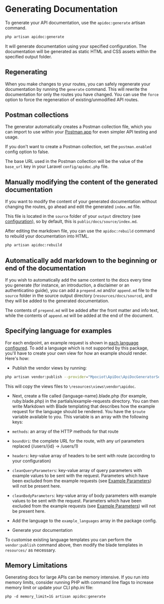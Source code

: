 # Generating Documentation

To generate your API documentation, use the `apidoc:generate` artisan command.

```sh
php artisan apidoc:generate

```

It will generate documentation using your specified configuration. The documentation will be generated as static HTML and CSS assets within the specified output folder.

## Regenerating
When you make changes to your routes, you can safely regenerate your documentation by running the `generate` command. This will rewrite the documentation for only the routes you have changed. You can use the `force` option to force the regeneration of existing/unmodified API routes.

## Postman collections

The generator automatically creates a Postman collection file, which you can import to use within your [Postman app](https://www.getpostman.com/apps) for even simpler API testing and usage.

If you don't want to create a Postman collection, set the `postman.enabled` config option to false.

The base URL used in the Postman collection will be the value of the `base_url` key in your Laravel `config/apidoc.php` file. 

## Manually modifying the content of the generated documentation
If you want to modify the content of your generated documentation without changing the routes, go ahead and edit the generated `index.md` file.

This file is located in the `source` folder of  your `output` directory (see [configuration](config.html#output)), so by default, this is `public/docs/source/index.md`.
 
After editing the markdown file, you can use the `apidoc:rebuild` command to rebuild your documentation into HTML.

```sh
php artisan apidoc:rebuild
```

## Automatically add markdown to the beginning or end of the documentation
 If you wish to automatically add the same content to the docs every time you generate (for instance, an introduction, a disclaimer or an authenticatino guide), you can add a `prepend.md` and/or `append.md` file to the `source` folder in the source output directory (`resources/docs/source`), and they will be added to the generated documentation. 
 
 The contents of `prepend.md` will be added after the front matter and info text, while the contents of `append.md` will be added at the end of the document.
 
 ## Specifying language for examples
 For each endpoint, an example request is shown in [each language configured](config.html#example-languages). To add a language which is not supported by this package, you'll have to create your own view for how an example should render. Here's how:
 
 - Publish the vendor views by running:
 
 ```bash
 php artisan vendor:publish --provider="Mpociot\ApiDoc\ApiDocGeneratorServiceProvider" --tag=apidoc-views
 ```
 
 This will copy the views files to `\resources\views\vendor\apidoc`.
 
 - Next, create a file called {language-name}.blade.php (for example, ruby.blade.php) in the partials/example-requests directory. You can then write Markdown with Blade templating that describes how the example request for the language should be rendered. You have the `$route` variable available to you. This variable is an array with the following keys:
- `methods`: an array of the HTTP methods for that route
- `boundUri`: the complete URL for the route, with any url parameters replaced (/users/{id} -> /users/1)
- `headers`: key-value array of headers to be sent with route (according to your configuration)
- `cleanQueryParameters`: key-value array of query parameters with example values to be sent with the request. Parameters which have been excluded from the example requests (see [Example Parameters](documenting.html#example-parameters)) will not be present here.
- `cleanBodyParameters`: key-value array of body parameters with example values to be sent with the request. Parameters which have been excluded from the example requests (see [Example Parameters](documenting.html#example-parameters)) will not be present here.

- Add the language to the `example_languages` array in the package config.

- Generate your documentation 

To customise existing language templates you can perform the `vendor:publish` command above, then modify the blade templates in `resources/` as necessary.

## Memory Limitations

Generating docs for large APIs can be memory intensive. If you run into memory limits, consider running PHP with command line flags to increase memory limit or update your CLI php.ini file:

```
php -d memory_limit=1G artisan apidoc:generate
```

